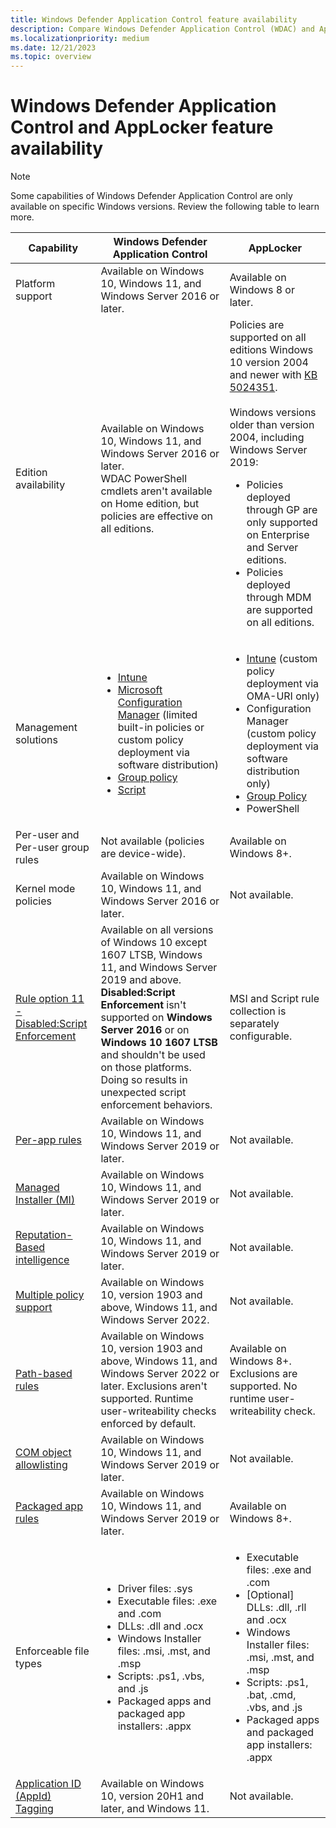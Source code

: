 ```yaml
---
title: Windows Defender Application Control feature availability
description: Compare Windows Defender Application Control (WDAC) and AppLocker feature availability.
ms.localizationpriority: medium
ms.date: 12/21/2023
ms.topic: overview
---
```


# Windows Defender Application Control and AppLocker feature availability

> [!NOTE]
> Some capabilities of Windows Defender Application Control are only available on specific Windows versions. Review the following table to learn more.

| Capability  | Windows Defender Application Control | AppLocker   |
|-------------|------|-------------|
| Platform support    | Available on Windows 10, Windows 11, and Windows Server 2016 or later.  | Available on Windows 8 or later.   |
| Edition availability     | Available on Windows 10, Windows 11, and Windows Server 2016 or later. <br> WDAC PowerShell cmdlets aren't available on Home edition, but policies are effective on all editions. | Policies are supported on all editions Windows 10 version 2004 and newer with [KB 5024351](https://support.microsoft.com/help/5024351).<br><br>Windows versions older than version 2004, including Windows Server 2019:<br><ul><li>Policies deployed through GP are only supported on Enterprise and Server editions.</li><li>Policies deployed through MDM are supported on all editions.</li></ul>|
| Management solutions   | <ul><li>[Intune](deployment/deploy-wdac-policies-using-intune.md)</li><li>[Microsoft Configuration Manager](/configmgr/protect/deploy-use/use-device-guard-with-configuration-manager) (limited built-in policies or custom policy deployment via software distribution)</li><li>[Group policy](deployment/deploy-wdac-policies-using-group-policy.md) </li><li>[Script](/windows/security/threat-protection/windows-defender-application-control/deployment/deploy-wdac-policies-with-script)</li></ul>  | <ul><li>[Intune](/windows/client-management/mdm/applocker-csp) (custom policy deployment via OMA-URI only)</li><li>Configuration Manager (custom policy deployment via software distribution only)</li><li>[Group Policy](applocker/determine-group-policy-structure-and-rule-enforcement.md)</li><li>PowerShell</li><ul> |
| Per-user and Per-user group rules | Not available (policies are device-wide).  | Available on Windows 8+.  |
| Kernel mode policies  | Available on Windows 10, Windows 11, and Windows Server 2016 or later. | Not available. |
| [Rule option 11 - Disabled:Script Enforcement](/windows/security/threat-protection/windows-defender-application-control/design/script-enforcement)  | Available on all versions of Windows 10 except 1607 LTSB, Windows 11, and Windows Server 2019 and above. **Disabled:Script Enforcement** isn't supported on **Windows Server 2016** or on **Windows 10 1607 LTSB** and shouldn't be used on those platforms. Doing so results in unexpected script enforcement behaviors. | MSI and Script rule collection is separately configurable. |
| [Per-app rules](/windows/security/threat-protection/windows-defender-application-control/use-windows-defender-application-control-policy-to-control-specific-plug-ins-add-ins-and-modules)  | Available on Windows 10, Windows 11, and Windows Server 2019 or later.  | Not available. |
| [Managed Installer (MI)](/windows/security/threat-protection/windows-defender-application-control/configure-authorized-apps-deployed-with-a-managed-installer)  | Available on Windows 10, Windows 11, and Windows Server 2019 or later. | Not available. |
| [Reputation-Based intelligence](/windows/security/threat-protection/windows-defender-application-control/use-windows-defender-application-control-with-intelligent-security-graph)     | Available on Windows 10, Windows 11, and Windows Server 2019 or later.  | Not available. |
| [Multiple policy support](/windows/security/threat-protection/windows-defender-application-control/deploy-multiple-windows-defender-application-control-policies) | Available on Windows 10, version 1903 and above, Windows 11, and Windows Server 2022.  | Not available.  |
| [Path-based rules](/windows/security/threat-protection/windows-defender-application-control/select-types-of-rules-to-create) | Available on Windows 10, version 1903 and above, Windows 11, and Windows Server 2022 or later. Exclusions aren't supported. Runtime user-writeability checks enforced by default.  | Available on Windows 8+. Exclusions are supported. No runtime user-writeability check. |
| [COM object allowlisting](/windows/security/threat-protection/windows-defender-application-control/allow-com-object-registration-in-windows-defender-application-control-policy) | Available on Windows 10, Windows 11, and Windows Server 2019 or later. | Not available. |
| [Packaged app rules](/windows/security/threat-protection/windows-defender-application-control/manage-packaged-apps-with-windows-defender-application-control) | Available on Windows 10, Windows 11, and Windows Server 2019 or later.  | Available on Windows 8+. |
| Enforceable file types | <ul><li>Driver files: .sys</li><li>Executable files: .exe and .com</li><li>DLLs: .dll and .ocx</li><li>Windows Installer files: .msi, .mst, and .msp</li><li>Scripts: .ps1, .vbs, and .js</li><li>Packaged apps and packaged app installers: .appx</li></ul>| <ul><li>Executable files: .exe and .com</li><li>[Optional] DLLs: .dll, .rll and .ocx</li><li>Windows Installer files: .msi, .mst, and .msp</li><li>Scripts: .ps1, .bat, .cmd, .vbs, and .js</li><li>Packaged apps and packaged app installers: .appx</li></ul>|
| [Application ID (AppId) Tagging](/windows/security/threat-protection/windows-defender-application-control/AppIdTagging/windows-defender-application-control-appid-tagging-guide) | Available on Windows 10, version 20H1 and later, and Windows 11. | Not available. |
